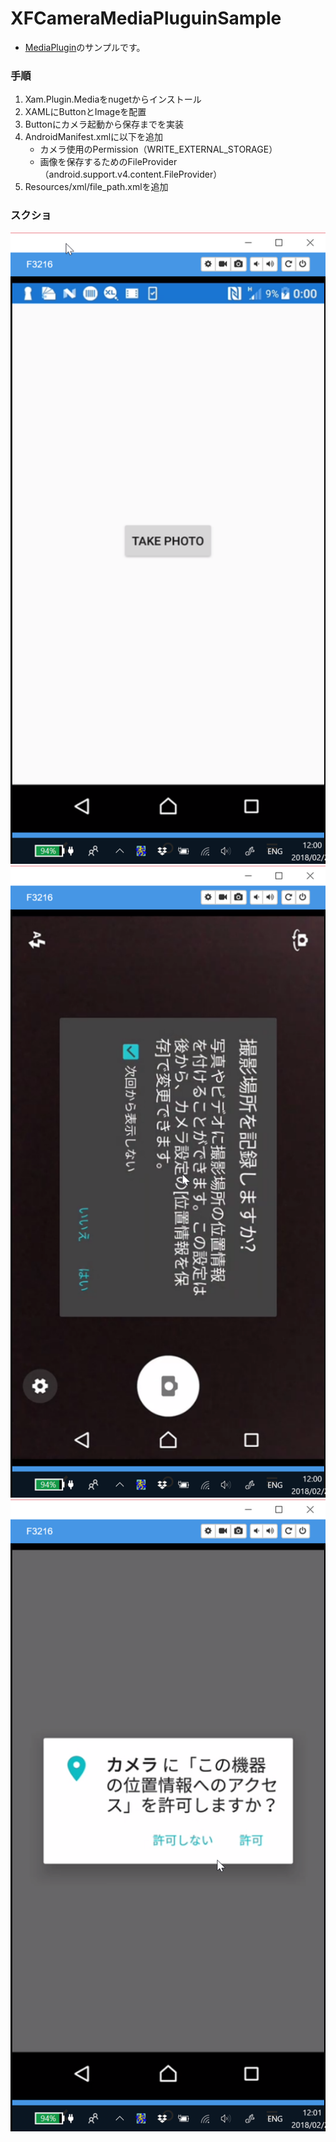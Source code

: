 # XFCameraMediaPluguinSample
- [MediaPlugin](https://github.com/jamesmontemagno/MediaPlugin)のサンプルです。
### 手順
1. Xam.Plugin.Mediaをnugetからインストール
1. XAMLにButtonとImageを配置
1. Buttonにカメラ起動から保存までを実装
1. AndroidManifest.xmlに以下を追加
    - カメラ使用のPermission（WRITE_EXTERNAL_STORAGE）
    - 画像を保存するためのFileProvider（android.support.v4.content.FileProvider）
1. Resources/xml/file_path.xmlを追加
### スクショ
![](./assets/1.png "1")
![](./assets/2.png "2")
![](./assets/3.png "3")
